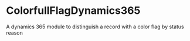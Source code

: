 # ColorfullFlagDynamics365
A dynamics 365 module to distinguish a record with a color flag by status reason
